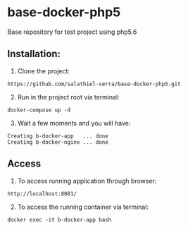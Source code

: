 # base-docker-php5
Base repository for test project using php5.6

## Installation:
1. Clone the project:
```
https://github.com/salathiel-serra/base-docker-php5.git
```

2. Run in the project root via terminal:
```
docker-compose up -d
```

3. Wait a few moments and you will have:
```
Creating b-docker-app   ... done
Creating b-docker-nginx ... done
```

## Access

1. To access running application through browser:
```
http://localhost:8081/
```

2. To access the running container via terminal:
```
docker exec -it b-docker-app bash
```